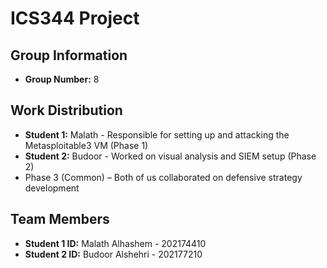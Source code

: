 # ICS344 Project

## Group Information
- **Group Number:** 8

## Work Distribution
- **Student 1:** Malath - Responsible for setting up and attacking the Metasploitable3 VM (Phase 1)
- **Student 2:** Budoor - Worked on visual analysis and SIEM setup (Phase 2)
- Phase 3 (Common) – Both of us collaborated on defensive strategy development 


## Team Members
- **Student 1 ID:** Malath Alhashem - 202174410
- **Student 2 ID:** Budoor Alshehri - 202177210



